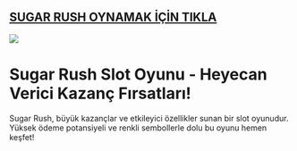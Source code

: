 ## <a href="https://bit.ly/goley901">SUGAR RUSH OYNAMAK İÇİN TIKLA</a>

<a href="https://bit.ly/goley901"><img src="https://s13.gifyu.com/images/SPuTg.gif"></a>

# Sugar Rush Slot Oyunu - Heyecan Verici Kazanç Fırsatları!
Sugar Rush, büyük kazançlar ve etkileyici özellikler sunan bir slot oyunudur. Yüksek ödeme potansiyeli ve renkli sembollerle dolu bu oyunu hemen keşfet!
